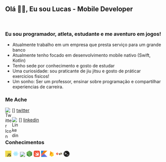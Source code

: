 ## Olá 👋🏽, Eu sou Lucas - Mobile Developer

<br />

### Eu sou programador, atleta, estudante e me aventuro em jogos!

- Atualmente trabalho em um empresa que presta serviço para um grande banco
- Atualmente tenho focado em desenvolvimento mobile nativo (Swift, Kotlin)
- Tenho sede por conhecimento e gosto de estudar
- Uma curiosidade: sou praticante de jiu jitsu e gosto de práticar exercicios fisicos!
- Um sonho: Ser um professor, ensinar sobre programação e compartilhar experiencias de carreira.
  <br />

### Me Ache

[<img align="left" alt="Twitter Icon" width="22px" src="https://cdn.jsdelivr.net/npm/simple-icons@v3/icons/twitter.svg" />]
[twitter]

[<img align="left" alt="Linkedin" width="22px" src="https://cdn.jsdelivr.net/npm/simple-icons@v3/icons/linkedin.svg" />]
[linkedin]

<br />

### Conhecimentos

<code><img height="20" src="https://raw.githubusercontent.com/github/explore/80688e429a7d4ef2fca1e82350fe8e3517d3494d/topics/javascript/javascript.png"></code>
<code><img height="20" src="https://raw.githubusercontent.com/github/explore/80688e429a7d4ef2fca1e82350fe8e3517d3494d/topics/react/react.png"></code>
<code><img height="20" src="https://upload.wikimedia.org/wikipedia/commons/thumb/1/10/CSS3_and_HTML5_logos_and_wordmarks.svg/791px-CSS3_and_HTML5_logos_and_wordmarks.svg.png"></code>
<code><img height="20" src="https://raw.githubusercontent.com/github/explore/80688e429a7d4ef2fca1e82350fe8e3517d3494d/topics/nodejs/nodejs.png"></code>
<code><img height="20" src="https://raw.githubusercontent.com/github/explore/80688e429a7d4ef2fca1e82350fe8e3517d3494d/topics/swift/swift.png"></code>
<code><img height="20" src="https://raw.githubusercontent.com/github/explore/80688e429a7d4ef2fca1e82350fe8e3517d3494d/topics/kotlin/kotlin.png"></code>
<code><img height="20" src="https://raw.githubusercontent.com/github/explore/80688e429a7d4ef2fca1e82350fe8e3517d3494d/topics/firebase/firebase.png"></code>
<code><img height="20" src="https://raw.githubusercontent.com/github/explore/80688e429a7d4ef2fca1e82350fe8e3517d3494d/topics/git/git.png"></code>
<code><img height="20" src="https://raw.githubusercontent.com/github/explore/80688e429a7d4ef2fca1e82350fe8e3517d3494d/topics/terminal/terminal.png"></code>

<br />
<br />

[twitter]: https://twitter.com/devmeist3r
[linkedin]: https://www.linkedin.com/in/luksinocencio/
